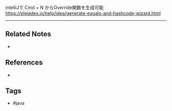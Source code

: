 intelliJで Cmd + N からOverride関数を生成可能
https://pleiades.io/help/idea/generate-equals-and-hashcode-wizard.html

---
## Related Notes
- 

## References
- 

## Tags
- #java 